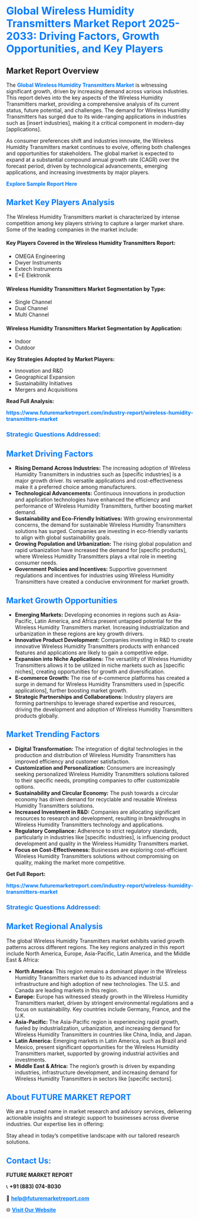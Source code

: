 <h1 style="color: #007BFF;">Global Wireless Humidity Transmitters Market Report 2025-2033: Driving Factors, Growth Opportunities, and Key Players</h1>

<section id="overview">
<h2>Market Report Overview</h2>
<p>The <a href="https://www.futuremarketreport.com/industry-report/wireless-humidity-transmitters-market" style="color: #007BFF; text-decoration: none;"><strong>Global Wireless Humidity Transmitters Market</strong></a> is witnessing significant growth, driven by increasing demand across various industries. This report delves into the key aspects of the Wireless Humidity Transmitters market, providing a comprehensive analysis of its current status, future potential, and challenges. The demand for Wireless Humidity Transmitters has surged due to its wide-ranging applications in industries such as [insert industries], making it a critical component in modern-day [applications].</p>
<p>As consumer preferences shift and industries innovate, the Wireless Humidity Transmitters market continues to evolve, offering both challenges and opportunities for stakeholders. The global market is expected to expand at a substantial compound annual growth rate (CAGR) over the forecast period, driven by technological advancements, emerging applications, and increasing investments by major players.</p>
</section>

<section id="overview">
<p><a href="https://www.futuremarketreport.com/request-sample/reportId=29408" style="color: #007BFF; text-decoration: none;"><strong>Explore Sample Report Here</strong></a></p>
</section>

<section id="key-players">
<h2 style="color: #007BFF;">Market Key Players Analysis</h2>
<p>The Wireless Humidity Transmitters market is characterized by intense competition among key players striving to capture a larger market share. Some of the leading companies in the market include:</p>
<h4>Key Players Covered in the Wireless Humidity Transmitters Report:</h4>
<ul><li>OMEGA Engineering</li><li>Dwyer Instruments</li><li>Extech Instruments</li><li>E+E Elektronik</li></ul>
<h4>Wireless Humidity Transmitters Market Segmentation by Type:</h4>
<ul><li>Single Channel</li><li>Dual Channel</li><li>Multi Channel</li></ul>

<h4>Wireless Humidity Transmitters Market Segmentation by Application:</h4>
<ul><li>Indoor</li><li>Outdoor</li></ul>
<p><strong>Key Strategies Adopted by Market Players:</strong></p>
<ul>
<li>Innovation and R&D</li>
<li>Geographical Expansion</li>
<li>Sustainability Initiatives</li>
<li>Mergers and Acquisitions</li>
</ul>
</section>

<section>
<p><strong>Read Full Analysis: </strong></p><a href="https://www.futuremarketreport.com/industry-report/wireless-humidity-transmitters-market" style="color: #007BFF; text-decoration: none;"><strong>https://www.futuremarketreport.com/industry-report/wireless-humidity-transmitters-market</strong></a>
<h3 style="color: #007BFF;">Strategic Questions Addressed:</h3>
</section>

<section id="driving-factors">
<h2 style="color: #007BFF;">Market Driving Factors</h2>
<ul>
<li><strong>Rising Demand Across Industries:</strong> The increasing adoption of Wireless Humidity Transmitters in industries such as [specific industries] is a major growth driver. Its versatile applications and cost-effectiveness make it a preferred choice among manufacturers.</li>
<li><strong>Technological Advancements:</strong> Continuous innovations in production and application technologies have enhanced the efficiency and performance of Wireless Humidity Transmitters, further boosting market demand.</li>
<li><strong>Sustainability and Eco-Friendly Initiatives:</strong> With growing environmental concerns, the demand for sustainable Wireless Humidity Transmitters solutions has surged. Companies are investing in eco-friendly variants to align with global sustainability goals.</li>
<li><strong>Growing Population and Urbanization:</strong> The rising global population and rapid urbanization have increased the demand for [specific products], where Wireless Humidity Transmitters plays a vital role in meeting consumer needs.</li>
<li><strong>Government Policies and Incentives:</strong> Supportive government regulations and incentives for industries using Wireless Humidity Transmitters have created a conducive environment for market growth.</li>
</ul>
</section>

<section id="growth-opportunities">
<h2 style="color: #007BFF;">Market Growth Opportunities</h2>
<ul>
<li><strong>Emerging Markets:</strong> Developing economies in regions such as Asia-Pacific, Latin America, and Africa present untapped potential for the Wireless Humidity Transmitters market. Increasing industrialization and urbanization in these regions are key growth drivers.</li>
<li><strong>Innovative Product Development:</strong> Companies investing in R&D to create innovative Wireless Humidity Transmitters products with enhanced features and applications are likely to gain a competitive edge.</li>
<li><strong>Expansion into Niche Applications:</strong> The versatility of Wireless Humidity Transmitters allows it to be utilized in niche markets such as [specific niches], creating opportunities for growth and diversification.</li>
<li><strong>E-commerce Growth:</strong> The rise of e-commerce platforms has created a surge in demand for Wireless Humidity Transmitters used in [specific applications], further boosting market growth.</li>
<li><strong>Strategic Partnerships and Collaborations:</strong> Industry players are forming partnerships to leverage shared expertise and resources, driving the development and adoption of Wireless Humidity Transmitters products globally.</li>
</ul>
</section>

<section id="trending-factors">
<h2 style="color: #007BFF;">Market Trending Factors</h2>
<ul>
<li><strong>Digital Transformation:</strong> The integration of digital technologies in the production and distribution of Wireless Humidity Transmitters has improved efficiency and customer satisfaction.</li>
<li><strong>Customization and Personalization:</strong> Consumers are increasingly seeking personalized Wireless Humidity Transmitters solutions tailored to their specific needs, prompting companies to offer customizable options.</li>
<li><strong>Sustainability and Circular Economy:</strong> The push towards a circular economy has driven demand for recyclable and reusable Wireless Humidity Transmitters solutions.</li>
<li><strong>Increased Investment in R&D:</strong> Companies are allocating significant resources to research and development, resulting in breakthroughs in Wireless Humidity Transmitters technology and applications.</li>
<li><strong>Regulatory Compliance:</strong> Adherence to strict regulatory standards, particularly in industries like [specific industries], is influencing product development and quality in the Wireless Humidity Transmitters market.</li>
<li><strong>Focus on Cost-Effectiveness:</strong> Businesses are exploring cost-efficient Wireless Humidity Transmitters solutions without compromising on quality, making the market more competitive.</li>
</ul>
</section>

<section>
<p><strong>Get Full Report: </strong></p><a href="https://www.futuremarketreport.com/industry-report/wireless-humidity-transmitters-market" style="color: #007BFF; text-decoration: none;"><strong>https://www.futuremarketreport.com/industry-report/wireless-humidity-transmitters-market</strong></a>
<h3 style="color: #007BFF;">Strategic Questions Addressed:</h3>
</section>


<section id="regional-analysis">
<h2 style="color: #007BFF;">Market Regional Analysis</h2>
<p>The global Wireless Humidity Transmitters market exhibits varied growth patterns across different regions. The key regions analyzed in this report include North America, Europe, Asia-Pacific, Latin America, and the Middle East & Africa:</p>
<ul>
<li><strong>North America:</strong> This region remains a dominant player in the Wireless Humidity Transmitters market due to its advanced industrial infrastructure and high adoption of new technologies. The U.S. and Canada are leading markets in this region.</li>
<li><strong>Europe:</strong> Europe has witnessed steady growth in the Wireless Humidity Transmitters market, driven by stringent environmental regulations and a focus on sustainability. Key countries include Germany, France, and the U.K.</li>
<li><strong>Asia-Pacific:</strong> The Asia-Pacific region is experiencing rapid growth, fueled by industrialization, urbanization, and increasing demand for Wireless Humidity Transmitters in countries like China, India, and Japan.</li>
<li><strong>Latin America:</strong> Emerging markets in Latin America, such as Brazil and Mexico, present significant opportunities for the Wireless Humidity Transmitters market, supported by growing industrial activities and investments.</li>
<li><strong>Middle East & Africa:</strong> The region’s growth is driven by expanding industries, infrastructure development, and increasing demand for Wireless Humidity Transmitters in sectors like [specific sectors].</li>
</ul>
</section>

<footer>
<h2 style="color: #007BFF;">About FUTURE MARKET REPORT</h2>
<p>We are a trusted name in market research and advisory services, delivering actionable insights and strategic support to businesses across diverse industries. Our expertise lies in offering:</p>

<p>Stay ahead in today’s competitive landscape with our tailored research solutions.</p>

<h2 style="color: #007BFF;">Contact Us:</h2>
<p><strong>FUTURE MARKET REPORT</strong></p>
<p>📞 <strong>+91 (883) 074-8030</strong></p>
<p>📧 <strong><a href="mailto:help@futuremarketreport.com" style="color: #007BFF;">help@futuremarketreport.com</a></strong></p>
<p>🌐 <strong><a href="https://www.futuremarketreport.com/" style="color: #007BFF;">Visit Our Website</a></strong></p>
</footer>